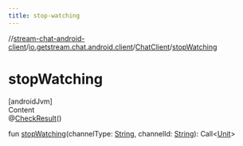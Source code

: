 ```yaml
---
title: stop-watching
---
```

//[stream-chat-android-client](../../../index.md)/[io.getstream.chat.android.client](../index.md)/[ChatClient](index.md)/[stopWatching](stopWatching.md)



# stopWatching  
[androidJvm]  
Content  
@[CheckResult](https://developer.android.com/reference/kotlin/androidx/annotation/CheckResult.html)()  
  
fun [stopWatching](stopWatching.md)(channelType: [String](https://kotlinlang.org/api/latest/jvm/stdlib/kotlin/-string/index.html), channelId: [String](https://kotlinlang.org/api/latest/jvm/stdlib/kotlin/-string/index.html)): Call&lt;[Unit](https://kotlinlang.org/api/latest/jvm/stdlib/kotlin/-unit/index.html)&gt;  



